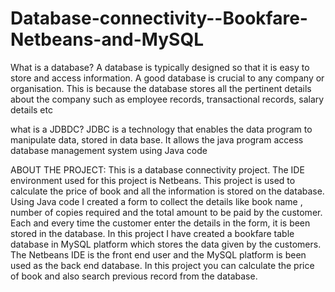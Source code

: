 # Database-connectivity--Bookfare-Netbeans-and-MySQL
What is a database?
A database is typically designed so that it is easy to store and access information. A good database is crucial to any company or organisation. This is because the database stores all the pertinent details about the company such as employee records, transactional records, salary details etc

what is a JDBDC?
JDBC is a technology that enables the data program to manipulate data, stored in data base. It allows the java program access database management system using Java code


ABOUT THE PROJECT:
This is a database connectivity project. The IDE environment used for this project is Netbeans. 
This project is used to calculate the price of book and all the information is stored on the database.
Using Java code I created a form to collect the details like book name , number of copies required and the total amount 
to be paid by the customer.
Each and every time the customer enter the details in the form, it is been stored in the database.
In this project I have created a bookfare table database in MySQL platform which stores the data given by the customers.
The Netbeans IDE is the front end user and the MySQL platform is been used as the back end database.
In this project you can calculate the price of book and also search previous record from the database.

